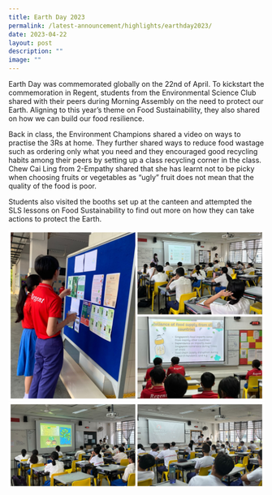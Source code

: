 ```yaml
---
title: Earth Day 2023
permalink: /latest-announcement/highlights/earthday2023/
date: 2023-04-22
layout: post
description: ""
image: ""
---
```

Earth Day was commemorated globally on the 22nd of April. To kickstart the commemoration in Regent, students from the Environmental Science Club shared with their peers during Morning Assembly on the need to protect our Earth. Aligning to this year’s theme on Food Sustainability, they also shared on how we can build our food resilience. 

Back in class, the Environment Champions shared a video on ways to practise the 3Rs at home. They further shared ways to reduce food wastage such as ordering only what you need and they encouraged good recycling habits among their peers by setting up a class recycling corner in the class. Chew Cai Ling from 2-Empathy shared that she has learnt not to be picky when choosing fruits or vegetables as “ugly” fruit does not mean that the quality of the food is poor.

Students also visited the booths set up at the canteen and attempted the SLS lessons on Food Sustainability to find out more on how they can take actions to protect the Earth.

![](/images/Highlights%20Post/EarthDay2023-1.jpg)
![](/images/Highlights%20Post/EarthDay2023-2.jpg)


